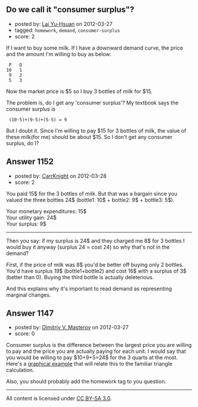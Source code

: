 ## Do we call it "consumer surplus"?

- posted by: [Lai Yu-Hsuan](https://stackexchange.com/users/-1/815-lai-yu-hsuan) on 2012-03-27
- tagged: `homework`, `demand`, `consumer-surplus`
- score: 2

If I want to buy some milk. If I have a downward demand curve, the price and the amount I'm willing to buy as below:

     P   Q
    10   1
     9   2
     5   3

Now the market price is \$5 so I buy 3 bottles of milk for $15.

The problem is, do I get any 'consumer surplus'? My textbook says the consumer surplus is

     (10-5)+(9-5)+(5-5) = 9

But I doubt it. Since I'm willing to pay \$15 for 3 bottles of milk, the value of these milk(for me) should be about $15. So I don't get any consumer surplus, do I?


## Answer 1152

- posted by: [CarrKnight](https://stackexchange.com/users/-1/50-carrknight) on 2012-03-28
- score: 2

You paid 15\$ for the 3 bottles of milk. But that was a bargain since you valued the three bottles 24\$ (bottle1: 10\$ + bottle2: 9\$ + bottle3: 5\$).

Your monetary expenditures: 15\$<br>
Your utility gain: 24\$<br>
Your surplus: 9\$


----------
Then you say:  if my surplus is 24\$ and they charged me 8\$ for 3 bottles I would buy it anyway (surplus 24 = cost 24) so why that's not in the demand?

First, if the price of milk was 8\$ you'd be better off buying only 2 bottles. You'd have surplus 19\$ (bottle1+bottle2) and cost 16\$ with a surplus of 3\$ (better than 0). Buying the third bottle is actually deleterious.

And this explains why it's important to read demand as representing marginal changes.


## Answer 1147

- posted by: [Dimitriy V. Masterov](https://stackexchange.com/users/-1/407-dimitriy-v-masterov) on 2012-03-27
- score: 0

<p>Consumer surplus is the difference between the largest price you are willing to pay and the price you are actually paying for each unit. I would say that you would be willing to pay $10+9+5=24$ for the 3 quarts at the most. Here's a <a href="http://www.transtutors.com/homework-help/micro-economics/consumer-surplus/consumer-surplus-demand-curve/" rel="nofollow">graphical example</a> that will relate this to the familiar triangle calculation.</p>

<p>Also, you should probably add the homework tag to you question.</p>




---

All content is licensed under [CC BY-SA 3.0](https://creativecommons.org/licenses/by-sa/3.0/).
